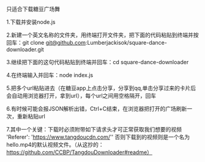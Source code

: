 只适合下载糖豆广场舞



1.下载并安装node.js

2.新建一个英文名称的文件夹，用终端打开文件夹，把下面的代码粘贴到终端并按回车：git clone git@github.com:Lumberjackisok/square-dance-downloader.git

3.继续把下面的这句代码粘贴到终端并回车：cd square-dance-downloader

4.在终端输入并回车：node index.js

5.把多个url粘贴进去（在糖豆app上点击分享，分享到qq,单击分享过来的卡片后会自动用浏览器打开，拿到url），每个url之间用空格隔开，回车

6.有时候可能会报JSON解析出错，Ctrl+C结束，在浏览器把打开的广场刷新一次，重新粘贴url

7.其中一个关键：下载时必须附带如下请求头才可正常获取我们想要的视频
'Referer': 'https://www.tangdoucdn.com/''
否则下载到的视频则是一个名为hello.mp4的默认视频文件。（从这抄的：https://github.com/CCBP/TangdouDownloader#readme）
